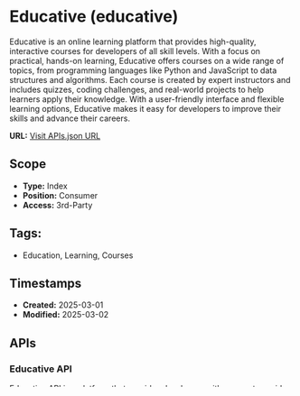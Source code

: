 # Educative (educative)
Educative is an online learning platform that provides high-quality, interactive courses for developers of all skill levels. With a focus on practical, hands-on learning, Educative offers courses on a wide range of topics, from programming languages like Python and JavaScript to data structures and algorithms. Each course is created by expert instructors and includes quizzes, coding challenges, and real-world projects to help learners apply their knowledge. With a user-friendly interface and flexible learning options, Educative makes it easy for developers to improve their skills and advance their careers.

**URL:** [Visit APIs.json URL](https://raw.githubusercontent.com/api-evangelist/educative/refs/heads/main/apis.yml)

## Scope

- **Type:** Index 
- **Position:** Consumer 
- **Access:** 3rd-Party 

## Tags:

 - Education, Learning, Courses

## Timestamps

- **Created:** 2025-03-01 
- **Modified:** 2025-03-02 

## APIs

### Educative API
Educative API is a platform that provides developers with access to a wide range of educational materials and resources through an easy-to-use interface. With Educative API, developers can access tutorials, courses, and other learning resources that can help them enhance their skills and stay up-to-date with the latest technologies. The API also allows developers to track their progress, collaborate with others, and customize their learning experience to suit their individual needs. By leveraging Educative API, developers can accelerate their learning and become more proficient in their craft.

**Human URL:** [ https://www.educative.io]( https://www.educative.io)


#### Tags:

 - Education, Learning, Courses

#### Properties

- [Documentation]( https://www.educative.io)

## Maintainers

**FN:** Kin Lane

**Email:** info@apievangelist.com

